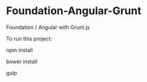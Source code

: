 # Foundation-Angular-Grunt
Foundation / Angular with Grunt.js

To run this project:

npm install

bower install

gulp
